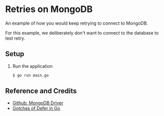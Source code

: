 # Retries on MongoDB

An example of how you would keep retrying to connect to MongoDB.

For this example, we deliberately don't want to connect to the database to test retry.

## Setup

1. Run the application

   ```bash
   $ go run main.go
   ```

## Reference and Credits

* [Github: MongoDB Driver](https://github.com/mongodb/mongo-go-driver)
* [Gotchas of Defer in Go](https://blog.learngoprogramming.com/gotchas-of-defer-in-go-1-8d070894cb01)
